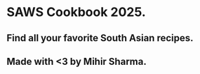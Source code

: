 # SAWS Cookbook 2025. 

## Find all your favorite South Asian recipes. 

## Made with <3 by Mihir Sharma.
